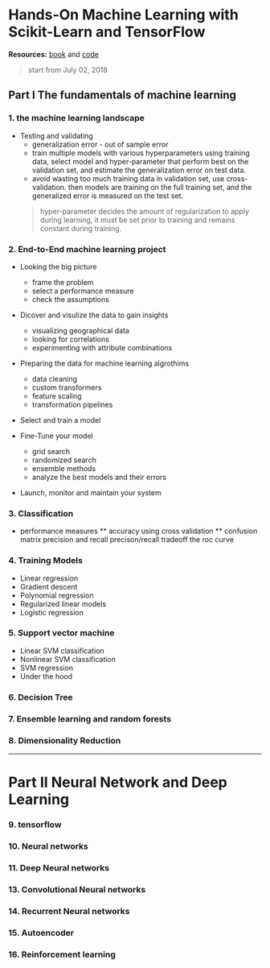 # Hands-On Machine Learning with Scikit-Learn and TensorFlow
**Resources:** [book](https://www.amazon.com/Hands-Machine-Learning-Scikit-Learn-TensorFlow/dp/1491962291) and [code](https://github.com/ageron/handson-ml)
> start from July 02, 2018

## Part I The fundamentals of machine learning

### 1. the machine learning landscape
   * Testing and validating
      * generalization error - out of sample error
      * train multiple models with various hyperparameters using training data, select model and hyper-parameter that perform best on the validation set, and estimate the generalization error on test data.
      * avoid wasting too much training data in validation set, use cross-validation. then models are training on the full training set, and the generalized error is measured on the test set.
      > hyper-parameter decides the amount of regularization to apply during learning, it must be set prior to training and remains constant during training.


### 2. End-to-End machine learning project
   * Looking the big picture
      * frame the problem
      * select a performance measure
      * check the assumptions
   
   * Dicover and visulize the data to gain insights
     * visualizing geographical data
     * looking for correlations
     * experimenting with attribute combinations
     
   * Preparing the data for machine learning algrothims
     * data cleaning
     * custom transformers
     * feature scaling
     * transformation pipelines
   
  * Select and train a model
   
  * Fine-Tune your model
      * grid search
      * randomized search
      * ensemble methods
      * analyze the best models and their errors
 
 * Launch, monitor and maintain your system
     

### 3. Classification
   * performance measures
      ** accuracy using cross validation
      ** confusion matrix
     precision and recall
     precison/recall tradeoff
     the roc curve
     
### 4. Training Models 
   * Linear regression
   * Gradient descent
   * Polynomial regression
   * Regularized linear models
   * Logistic regression
 
### 5. Support vector machine
   * Linear SVM classification
   * Nonlinear SVM classification
   * SVM regression
   * Under the hood
   
### 6. Decision Tree
   
### 7. Ensemble learning and random forests

### 8. Dimensionality Reduction

----
# Part II Neural Network and Deep Learning
### 9. tensorflow
### 10. Neural networks
### 11. Deep Neural networks
### 13. Convolutional Neural networks
### 14. Recurrent Neural networks
### 15. Autoencoder
### 16. Reinforcement learning
